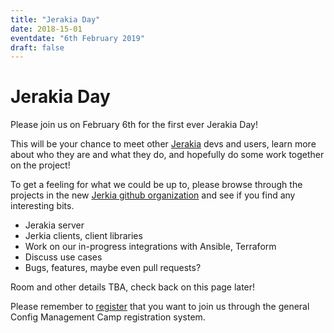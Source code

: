 ```yaml
---
title: "Jerakia Day"
date: 2018-15-01
eventdate: "6th February 2019"
draft: false
---
```


# Jerakia Day

Please join us on February 6th for the first ever Jerakia Day!

This will be your chance to meet other [Jerakia](http://jerakia.io/) devs and
users, learn more about who they are and what they do, and hopefully do some
work together on the project!

To get a feeling for what we could be up to, please browse through the
projects in the new [Jerkia github organization](https://github.com/jerakia) and
see if you find any interesting bits.

* Jerakia server
* Jerkia clients, client libraries
* Work on our in-progress integrations with Ansible, Terraform
* Discuss use cases
* Bugs, features, maybe even pull requests?

Room and other details TBA, check back on this page later!

Please remember to [register](https://registration.cfgmgmtcamp.be/ghent/2019/)
that you want to join us through the general Config Management Camp registration
system.
